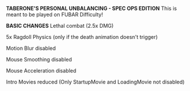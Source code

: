 **TABERONE'S PERSONAL UNBALANCING - SPEC OPS EDITION**
This is meant to be played on FUBAR Difficulty!

**BASIC CHANGES**
Lethal combat (2.5x DMG)

5x Ragdoll Physics (only if the death animation doesn't trigger)

Motion Blur disabled

Mouse Smoothing disabled

Mouse Acceleration disabled

Intro Movies reduced (Only StartupMovie and LoadingMovie not disabled)
